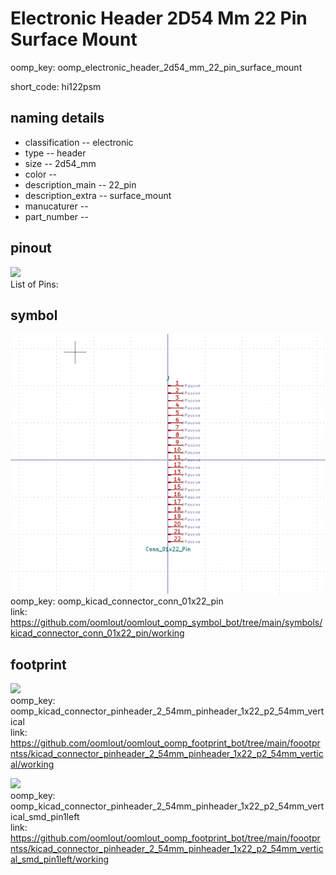 # Electronic Header 2D54 Mm 22 Pin Surface Mount
oomp_key: oomp_electronic_header_2d54_mm_22_pin_surface_mount  

short_code: hi122psm
## naming details
* classification -- electronic
* type -- header
* size -- 2d54_mm
* color -- 
* description_main -- 22_pin
* description_extra -- surface_mount
* manucaturer -- 
* part_number -- 
## pinout
![](working_pinout_600.png)  
List of Pins:

## symbol

![](symbol/0/working/working_600.png)  
oomp_key: oomp_kicad_connector_conn_01x22_pin  
link: https://github.com/oomlout/oomlout_oomp_symbol_bot/tree/main/symbols/kicad_connector_conn_01x22_pin/working  


## footprint

![](footprint/0/working/working_600.png)  
oomp_key: oomp_kicad_connector_pinheader_2_54mm_pinheader_1x22_p2_54mm_vertical  
link: https://github.com/oomlout/oomlout_oomp_footprint_bot/tree/main/foootprntss/kicad_connector_pinheader_2_54mm_pinheader_1x22_p2_54mm_vertical/working  

![](footprint/0/working/working_600.png)  
oomp_key: oomp_kicad_connector_pinheader_2_54mm_pinheader_1x22_p2_54mm_vertical_smd_pin1left  
link: https://github.com/oomlout/oomlout_oomp_footprint_bot/tree/main/foootprntss/kicad_connector_pinheader_2_54mm_pinheader_1x22_p2_54mm_vertical_smd_pin1left/working  
